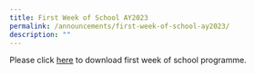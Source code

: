 ```yaml
---
title: First Week of School AY2023
permalink: /announcements/first-week-of-school-ay2023/
description: ""
---
```

Please click [here](\files\Announcements\FirstWeekProgramme.pdf) to download first week of school programme.